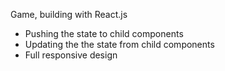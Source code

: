 Game, building with React.js

- Pushing the state to child components
- Updating the the state from child components
- Full responsive design